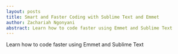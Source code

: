 ```yaml
---
layout: posts
title: Smart and Faster Coding with Sublime Text and Emmet
author: Zachariah Ngonyani
abstract: Learn how to code faster using Emmet and Sublime Text
---
```


Learn how to code faster using Emmet and Sublime Text
